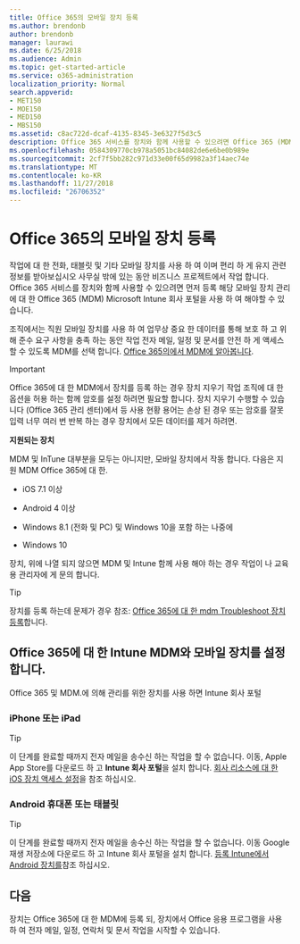 ```yaml
---
title: Office 365의 모바일 장치 등록
ms.author: brendonb
author: brendonb
manager: laurawi
ms.date: 6/25/2018
ms.audience: Admin
ms.topic: get-started-article
ms.service: o365-administration
localization_priority: Normal
search.appverid:
- MET150
- MOE150
- MED150
- MBS150
ms.assetid: c8ac722d-dcaf-4135-8345-3e6327f5d3c5
description: Office 365 서비스를 장치와 함께 사용할 수 있으려면 Office 365 (MDM)에 대 한 모바일 장치 관리에 등록 하려면 다음이 단계를 수행 해야할 수 있습니다. 진행 중인 작업을 추가 하거나 처음에 대 한 전자 메일 계정을 장치로 학교 때이 수행 됩니다.
ms.openlocfilehash: 0584309770cb978a5051bc84082de6e6be0b989e
ms.sourcegitcommit: 2cf7f5bb282c971d33e00f65d9982a3f14aec74e
ms.translationtype: MT
ms.contentlocale: ko-KR
ms.lasthandoff: 11/27/2018
ms.locfileid: "26706352"
---
```

# <a name="enroll-your-mobile-device-in-office-365"></a>Office 365의 모바일 장치 등록

작업에 대 한 전화, 태블릿 및 기타 모바일 장치를 사용 하 여 이며 편리 하 게 유지 관련 정보를 받아보십시오 사무실 밖에 있는 동안 비즈니스 프로젝트에서 작업 합니다. Office 365 서비스를 장치와 함께 사용할 수 있으려면 먼저 등록 해당 모바일 장치 관리에 대 한 Office 365 (MDM) Microsoft Intune 회사 포털을 사용 하 여 해야할 수 있습니다.
  
조직에서는 직원 모바일 장치를 사용 하 여 업무상 중요 한 데이터를 통해 보호 하 고 위해 준수 요구 사항을 충족 하는 동안 작업 전자 메일, 일정 및 문서를 안전 하 게 액세스할 수 있도록 MDM를 선택 합니다. [Office 365의에서 MDM에 알아봅니다](https://support.office.com/article/overview-of-mobile-device-management-mdm-for-office-365-faa7d8e5-645d-4d59-839c-c8d4c1869e4a).
  
> [!IMPORTANT]
> Office 365에 대 한 MDM에서 장치를 등록 하는 경우 장치 지우기 작업 조직에 대 한 옵션을 허용 하는 함께 암호를 설정 하려면 필요할 합니다. 장치 지우기 수행할 수 있습니다 (Office 365 관리 센터)에서 등 사용 현황 용어는 손상 된 경우 또는 암호를 잘못 입력 너무 여러 번 반복 하는 경우 장치에서 모든 데이터를 제거 하려면. 
  
 **지원되는 장치**
  
MDM 및 InTune 대부분을 모두는 아니지만, 모바일 장치에서 작동 합니다. 다음은 지원 MDM Office 365에 대 한.
  
- iOS 7.1 이상
    
- Android 4 이상
    
- Windows 8.1 (전화 및 PC) 및 Windows 10을 포함 하는 나중에
    
- Windows 10
    
장치, 위에 나열 되지 않으면 MDM 및 Intune 함께 사용 해야 하는 경우 작업이 나 교육용 관리자에 게 문의 합니다.
  
> [!TIP]
> 장치를 등록 하는데 문제가 경우 참조: [Office 365에 대 한 mdm Troubleshoot 장치 등록](https://support.office.com/article/Troubleshoot-device-enrollment-with-MDM-for-Office-365-c863b2bf-45f3-483a-ba05-29fc7f4d6434)합니다. 
  
## <a name="set-up-your-mobile-device-with-intune-and-mdm-for-office-365"></a>Office 365에 대 한 Intune MDM와 모바일 장치를 설정 합니다.

Office 365 및 MDM.에 의해 관리를 위한 장치를 사용 하면 Intune 회사 포털
  
### <a name="iphone-or-ipad"></a>iPhone 또는 iPad

> [!TIP]
> 이 단계를 완료할 때까지 전자 메일을 송수신 하는 작업을 할 수 없습니다. 이동, Apple App Store를 다운로드 하 고 **Intune 회사 포털**을 설치 합니다. [회사 리소스에 대 한 iOS 장치 액세스 설정](https://docs.microsoft.com/intune-user-help/enroll-your-device-in-intune-ios)을 참조 하십시오. 
    
### <a name="android-phone-or-tablet"></a>Android 휴대폰 또는 태블릿

> [!TIP]
> 이 단계를 완료할 때까지 전자 메일을 송수신 하는 작업을 할 수 없습니다. 이동 Google 재생 저장소에 다운로드 하 고 Intune 회사 포털을 설치 합니다. [등록 Intune에서 Android 장치를](https://docs.microsoft.com/intune-user-help/enroll-your-device-in-intune-android)참조 하십시오. 
    
## <a name="whats-next"></a>다음

장치는 Office 365에 대 한 MDM에 등록 되, 장치에서 Office 응용 프로그램을 사용 하 여 전자 메일, 일정, 연락처 및 문서 작업을 시작할 수 있습니다.
  

